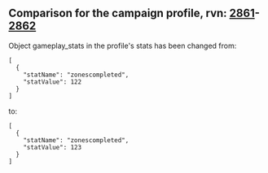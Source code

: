 ## Comparison for the campaign profile, rvn: [2861](https://github.com/PRO100KatYT/FortniteProfileRevisions/tree/main/profiles/campaign/2861%20campaign.json)-[2862](https://github.com/PRO100KatYT/FortniteProfileRevisions/tree/main/profiles/campaign/2862%20campaign.json)

Object gameplay_stats in the profile's stats has been changed from:

```
[
  {
    "statName": "zonescompleted",
    "statValue": 122
  }
]
```

to:

```
[
  {
    "statName": "zonescompleted",
    "statValue": 123
  }
]
```

<br><br>
